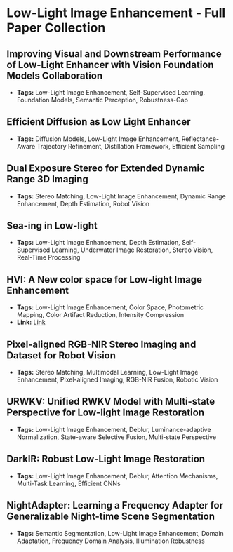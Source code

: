 # **Low-Light Image Enhancement - Full Paper Collection**

## Improving Visual and Downstream Performance of Low-Light Enhancer with Vision Foundation Models Collaboration
- **Tags:** Low-Light Image Enhancement, Self-Supervised Learning, Foundation Models, Semantic Perception, Robustness-Gap
## Efficient Diffusion as Low Light Enhancer
- **Tags:** Diffusion Models, Low-Light Image Enhancement, Reflectance-Aware Trajectory Refinement, Distillation Framework, Efficient Sampling
## Dual Exposure Stereo for Extended Dynamic Range 3D Imaging
- **Tags:** Stereo Matching, Low-Light Image Enhancement, Dynamic Range Enhancement, Depth Estimation, Robot Vision
## Sea-ing in Low-light
- **Tags:** Low-Light Image Enhancement, Depth Estimation, Self-Supervised Learning, Underwater Image Restoration, Stereo Vision, Real-Time Processing
## HVI: A New color space for Low-light Image Enhancement
- **Tags:** Low-Light Image Enhancement, Color Space, Photometric Mapping, Color Artifact Reduction, Intensity Compression
- **Link:** [Link](https://github.com/Fediory/HVI-CIDNet)

## Pixel-aligned RGB-NIR Stereo Imaging and Dataset for Robot Vision
- **Tags:** Stereo Matching, Multimodal Learning, Low-Light Image Enhancement, Pixel-aligned Imaging, RGB-NIR Fusion, Robotic Vision
## URWKV: Unified RWKV Model with Multi-state Perspective for Low-light Image Restoration
- **Tags:** Low-Light Image Enhancement, Deblur, Luminance-adaptive Normalization, State-aware Selective Fusion, Multi-state Perspective
## DarkIR: Robust Low-Light Image Restoration
- **Tags:** Low-Light Image Enhancement, Deblur, Attention Mechanisms, Multi-Task Learning, Efficient CNNs
## NightAdapter: Learning a Frequency Adapter for Generalizable Night-time Scene Segmentation
- **Tags:** Semantic Segmentation, Low-Light Image Enhancement, Domain Adaptation, Frequency Domain Analysis, Illumination Robustness
